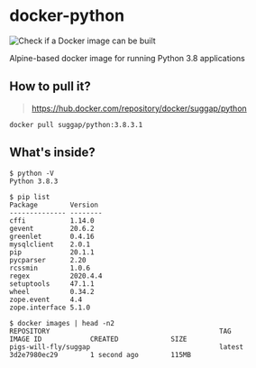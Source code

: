 # docker-python
![Check if a Docker image can be built](https://github.com/pigs-will-fly/docker-python/workflows/Check%20if%20a%20Docker%20image%20can%20be%20built/badge.svg)

Alpine-based docker image for running Python 3.8 applications

## How to pull it?

> https://hub.docker.com/repository/docker/suggap/python

```
docker pull suggap/python:3.8.3.1
```

## What's inside?

```
$ python -V
Python 3.8.3

$ pip list
Package        Version
-------------- --------
cffi           1.14.0
gevent         20.6.2
greenlet       0.4.16
mysqlclient    2.0.1
pip            20.1.1
pycparser      2.20
rcssmin        1.0.6
regex          2020.4.4
setuptools     47.1.1
wheel          0.34.2
zope.event     4.4
zope.interface 5.1.0

$ docker images | head -n2
REPOSITORY                                          TAG                          IMAGE ID            CREATED             SIZE
pigs-will-fly/suggap                                latest                       3d2e7980ec29        1 second ago        115MB
```
